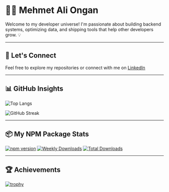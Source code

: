 # 👨‍💻 Mehmet Ali Ongan

Welcome to my developer universe! I'm passionate about building backend systems, optimizing data, and shipping tools that help other developers grow. 💡

---

## 💬 Let's Connect

Feel free to explore my repositories or connect with me on [LinkedIn](https://linkedin.com/in/maliongan)

---

## 📊 GitHub Insights

![Top Langs](https://github-readme-stats.vercel.app/api/top-langs/?username=alimehmet&layout=compact&theme=tokyonight)

![GitHub Streak](https://streak-stats.demolab.com?user=alimehmet&theme=tokyonight)

---

## 📦 My NPM Package Stats

[![npm version](https://img.shields.io/npm/v/phone-number-checker-latest)](https://www.npmjs.com/package/phone-number-checker-latest)
[![Weekly Downloads](https://img.shields.io/npm/dw/phone-number-checker-latest)](https://www.npmjs.com/package/phone-number-checker-latest)
[![Total Downloads](https://img.shields.io/npm/dt/phone-number-checker-latest)](https://www.npmjs.com/package/phone-number-checker-latest)

---


## 🏆 Achievements

[![trophy](https://github-profile-trophy.vercel.app/?username=alimehmet&theme=onedark)](https://github.com/ryo-ma/github-profile-trophy)


<!--
**alimehmet/alimehmet** is a ✨ _special_ ✨ repository because its `README.md` (this file) appears on your GitHub profile.

Here are some ideas to get you started:

- 🔭 I’m currently working on ...
- 🌱 I’m currently learning ...
- 👯 I’m looking to collaborate on ...
- 🤔 I’m looking for help with ...
- 💬 Ask me about ...
- 📫 How to reach me: ...
- 😄 Pronouns: ...
- ⚡ Fun fact: ...
-->
